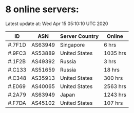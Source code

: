 # 8 online servers:

Latest update at: Wed Apr 15 05:10:10 UTC 2020

| ID | ASN | Server Country | Online |
| -- | --- | -------------- | ------ |
| #.7F1D | AS63949 | Singapore | 6 hrs |
| #.9FC3 | AS53889 | United States | 1035 hrs |
| #.1F2B | AS49392 | Russia | 3 hrs |
| #.C133 | AS51659 | Russia | 18 hrs |
| #.C348 | AS35913 | United States | 300 hrs |
| #.E069 | AS40065 | United States | 2563 hrs |
| #.2A79 | AS63949 | Japan | 1243 hrs |
| #.F7DA | AS45102 | United States | 107 hrs |

